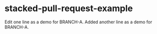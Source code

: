 # stacked-pull-request-example
Edit one line as a demo for BRANCH-A.
Added another line as a demo for BRANCH-A.